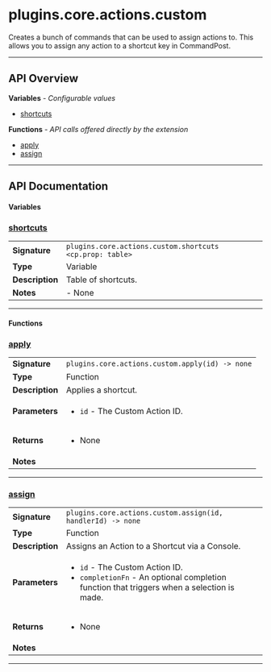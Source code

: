 # plugins.core.actions.custom

Creates a bunch of commands that can be used to assign actions to.
This allows you to assign any action to a shortcut key in CommandPost.

---

## API Overview
**Variables** - _Configurable values_
 * [shortcuts](#shortcuts)

**Functions** - _API calls offered directly by the extension_
 * [apply](#apply)
 * [assign](#assign)


---

## API Documentation

#### Variables


### [shortcuts](#shortcuts)

|                                             |                                                                                     |
| --------------------------------------------|-------------------------------------------------------------------------------------|
| **Signature**                               | `plugins.core.actions.custom.shortcuts <cp.prop: table>`                                                                    |
| **Type**                                    | Variable                                                                     |
| **Description**                             | Table of shortcuts.                                                                     |
| **Notes**                                   | - None |

---

#### Functions


### [apply](#apply)

|                                             |                                                                                     |
| --------------------------------------------|-------------------------------------------------------------------------------------|
| **Signature**                               | `plugins.core.actions.custom.apply(id) -> none`                                                                    |
| **Type**                                    | Function                                                                     |
| **Description**                             | Applies a shortcut.                                                                     |
| **Parameters**                              | <ul><li>`id` - The Custom Action ID.</li></ul> |
| **Returns**                                 | <ul><li>None</li></ul>          |
| **Notes**                                   | <ul></ul> |

---


### [assign](#assign)

|                                             |                                                                                     |
| --------------------------------------------|-------------------------------------------------------------------------------------|
| **Signature**                               | `plugins.core.actions.custom.assign(id, handlerId) -> none`                                                                    |
| **Type**                                    | Function                                                                     |
| **Description**                             | Assigns an Action to a Shortcut via a Console.                                                                     |
| **Parameters**                              | <ul><li>`id` - The Custom Action ID.</li><li>`completionFn` - An optional completion function that triggers when a selection is made.</li></ul> |
| **Returns**                                 | <ul><li>None</li></ul>          |
| **Notes**                                   | <ul></ul> |

---


